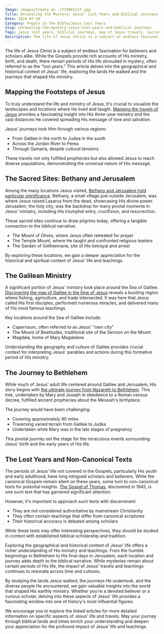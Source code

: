 ```yaml
---
Image: images/Create an -1715861117.jpg
Title: Unraveling the Mystery: Jesus' Lost Years and Biblical Journeys
Date: 2024-07-30
Category: People in the Bible/Jesus Lost Years
Slug: unraveling-the-mystery-jesus-lost-years-and-biblical-journeys
Tags: jesus lost years, biblical journeys, map of jesus travels, sacred sites, gospel of thomas, sea of galilee, nazareth to bethlehem, people in the bible, pillar
Description: The life of Jesus Christ is a subject of endless fascination for believers and scholars alike While the Gospels provide rich accounts of His ministry birth and death there remain periods of His life shrouded in mystery often referred to as the lost years This article delves into the geographical
---
```





The life of Jesus Christ is a subject of endless fascination for believers and scholars alike. While the Gospels provide rich accounts of His ministry, birth, and death, there remain periods of His life shrouded in mystery, often referred to as the "lost years." This article delves into the geographical and historical context of Jesus' life, exploring the lands He walked and the journeys that shaped His ministry.

## Mapping the Footsteps of Jesus

To truly understand the life and ministry of Jesus, it's crucial to visualize the landscapes and locations where He lived and taught. [Mapping the travels of Jesus](/mapping-the-travels-of-jesus-a-comprehensive-journey-through-his-life-and-ministry) provides a fascinating insight into His three-year ministry and the vast distances He covered spreading His message of love and salvation.

Jesus' journeys took Him through various regions:

- From Galilee in the north to Judea in the south
- Across the Jordan River to Perea
- Through Samaria, despite cultural tensions

These travels not only fulfilled prophecies but also allowed Jesus to reach diverse populations, demonstrating the universal nature of His message.

## The Sacred Sites: Bethany and Jerusalem

Among the many locations Jesus visited, [Bethany and Jerusalem hold particular significance](/exploring-the-sacred-sites-of-bethany-and-jerusalem-a-christian-pilgrimage-guide). Bethany, a small village just outside Jerusalem, was where Jesus raised Lazarus from the dead, showcasing His divine power. Jerusalem, the holy city, was the backdrop for many pivotal moments in Jesus' ministry, including His triumphal entry, crucifixion, and resurrection.

These sacred sites continue to draw pilgrims today, offering a tangible connection to the biblical narrative:

- The Mount of Olives, where Jesus often retreated for prayer
- The Temple Mount, where He taught and confronted religious leaders
- The Garden of Gethsemane, site of His betrayal and arrest

By exploring these locations, we gain a deeper appreciation for the historical and spiritual context of Jesus' life and teachings.

## The Galilean Ministry

A significant portion of Jesus' ministry took place around the Sea of Galilee. [Discovering the map of Galilee in the time of Jesus](/discovering-the-map-of-galilee-in-the-time-of-jesus-a-comprehensive-guide-for-christian-readers) reveals a bustling region where fishing, agriculture, and trade intersected. It was here that Jesus called His first disciples, performed numerous miracles, and delivered many of His most famous teachings.

Key locations around the Sea of Galilee include:

- Capernaum, often referred to as Jesus' "own city"
- The Mount of Beatitudes, traditional site of the Sermon on the Mount
- Magdala, home of Mary Magdalene

Understanding the geography and culture of Galilee provides crucial context for interpreting Jesus' parables and actions during this formative period of His ministry.

## The Journey to Bethlehem

While much of Jesus' adult life centered around Galilee and Jerusalem, His story begins with [the ultimate journey from Nazareth to Bethlehem](/the-ultimate-journey-from-nazareth-to-bethlehem-in-the-bible-a-christian-exploration). This trek, undertaken by Mary and Joseph in obedience to a Roman census decree, fulfilled ancient prophecies about the Messiah's birthplace.

The journey would have been challenging:

- Covering approximately 90 miles
- Traversing varied terrain from Galilee to Judea
- Undertaken while Mary was in the late stages of pregnancy

This pivotal journey set the stage for the miraculous events surrounding Jesus' birth and the early years of His life.

## The Lost Years and Non-Canonical Texts

The periods of Jesus' life not covered in the Gospels, particularly His youth and early adulthood, have long intrigued scholars and believers. While the canonical Gospels remain silent on these years, some turn to non-canonical texts for potential insights. [The Gospel of Thomas](/unveiling-the-gospel-of-thomas-ultimate-guide-and-pdf-download), discovered in 1945, is one such text that has garnered significant attention.

However, it's important to approach such texts with discernment:

- They are not considered authoritative by mainstream Christianity
- They often contain teachings that differ from canonical scriptures
- Their historical accuracy is debated among scholars

While these texts may offer interesting perspectives, they should be studied in context with established biblical scholarship and tradition.



Exploring the geographical and historical context of Jesus' life offers a richer understanding of His ministry and teachings. From the humble beginnings in Bethlehem to His final days in Jerusalem, each location and journey adds depth to the biblical narrative. While mysteries remain about certain periods of His life, the impact of Jesus' travels and teachings continues to resonate across time and cultures.

By studying the lands Jesus walked, the journeys He undertook, and the diverse people He encountered, we gain valuable insights into the world that shaped His earthly ministry. Whether you're a devoted believer or a curious scholar, delving into these aspects of Jesus' life provides a fascinating window into one of history's most influential figures.

We encourage you to explore the linked articles for more detailed information on specific aspects of Jesus' life and travels. May your journey through biblical lands and times enrich your understanding and deepen your appreciation for the profound impact of Jesus' life and teachings.